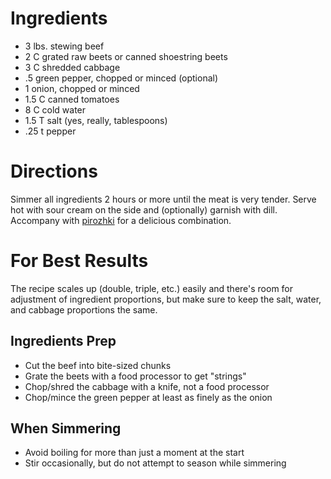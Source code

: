 Ingredients
===========

* 3 lbs. stewing beef
* 2 C grated raw beets or canned shoestring beets
* 3 C shredded cabbage
* .5 green pepper, chopped or minced (optional)
* 1 onion, chopped or minced
* 1.5 C canned tomatoes
* 8 C cold water
* 1.5 T salt (yes, really, tablespoons)
* .25 t pepper

Directions
==========

Simmer all ingredients 2 hours or more until the meat is very tender. Serve
hot with sour cream on the side and (optionally) garnish with dill.
Accompany with [pirozhki](pirozhki.md) for a delicious combination.

For Best Results
================

The recipe scales up (double, triple, etc.) easily and there's room for
adjustment of ingredient proportions, but make sure to keep the salt,
water, and cabbage proportions the same.

Ingredients Prep
----------------

* Cut the beef into bite-sized chunks
* Grate the beets with a food processor to get "strings"
* Chop/shred the cabbage with a knife, not a food processor
* Chop/mince the green pepper at least as finely as the onion

When Simmering
--------------

* Avoid boiling for more than just a moment at the start
* Stir occasionally, but do not attempt to season while simmering

